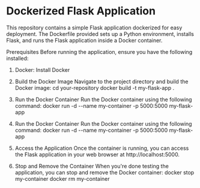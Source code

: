 # Dockerized Flask Application
This repository contains a simple Flask application dockerized for easy deployment. The Dockerfile provided sets up a Python environment, installs Flask, and runs the Flask application inside a Docker container.

Prerequisites
Before running the application, ensure you have the following installed:

1. Docker: Install Docker

2. Build the Docker Image
Navigate to the project directory and build the Docker image:
cd your-repository
docker build -t my-flask-app .

3. Run the Docker Container
Run the Docker container using the following command:
docker run -d --name my-container -p 5000:5000 my-flask-app


4. Run the Docker Container
Run the Docker container using the following command:
docker run -d --name my-container -p 5000:5000 my-flask-app

4. Access the Application
Once the container is running, you can access the Flask application in your web browser at http://localhost:5000.

5. Stop and Remove the Container
When you're done testing the application, you can stop and remove the Docker container:
docker stop my-container
docker rm my-container


